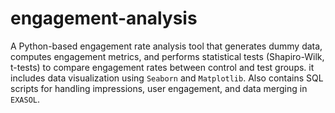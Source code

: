 # engagement-analysis
A Python-based engagement rate analysis tool that generates dummy data, computes engagement metrics, and performs statistical tests (Shapiro-Wilk, t-tests) to compare engagement rates between control and test groups. 
it includes data visualization using `Seaborn` and `Matplotlib`. Also contains SQL scripts for handling impressions, user engagement, and data merging in `EXASOL`.
